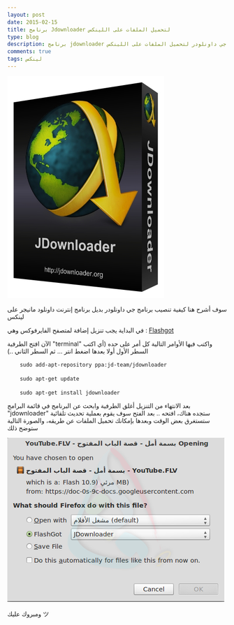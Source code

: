 ```yaml
---
layout: post
date: 2015-02-15
title: برنامج Jdownloader لتحميل الملفات على اللينكس
type: blog
description: برنامج jdownloader جي داونلودر لتحميل الملفات على اللينكس
comments: true
tags: لينكس
---
```



![برنامج جي داونلودر لتحميل الملفات على اللينكس](/assets/jdownloader.jpg "برنامج جي داونلودر لتحميل الملفات على اللينكس")


سوف أشرح هنا كيفية تنصيب برنامج جي داونلودر بديل برنامج إنترنت داونلود مانيجر على لينكس

في البداية يجب تنزيل إضافة لمتصفح الفايرفوكس وهي : [Flashgot](https://addons.mozilla.org/en-US/firefox/downloads/latest/220/addon-220-latest.xpi?src=flashgot.ownsite)

الآن افتح الطرفية "terminal" واكتب فيها الأوامر التالية كل أمر على حده (أي اكتب السطر الأول أولا بعدها اضغط انتر ... ثم السطر الثاني ..)


		sudo add-apt-repository ppa:jd-team/jdownloader

		sudo apt-get update

		sudo apt-get install jdownloader

     
 بعد الانتهاء من التنزيل أغلق الطرفية وابحث عن البرنامج في قائمة البرامج "jdownloader" ستجده هناك، افتحه .. بعد الفتح سوف يقوم بعملية تحديث تلقائية ستستغرق بعض الوقت وبعدها بإمكانك تحميل الملفات عن طريقه، والصورة التالية ستوضح ذلك

![كيفية تنزيل الملفات عبر فلاش جوت وجي داونلودر](/assets/falshgot-jdownloader-Screenshot.png "كيفية تنزيل الملفات عبر فلاش جوت وجي داونلودر")

ومبروك عليك ツ

